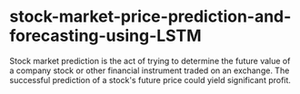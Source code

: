 # stock-market-price-prediction-and-forecasting-using-LSTM
Stock market prediction is the act of trying to determine the future value of a company stock or other financial instrument traded on an exchange. The successful prediction of a stock's future price could yield significant profit.
